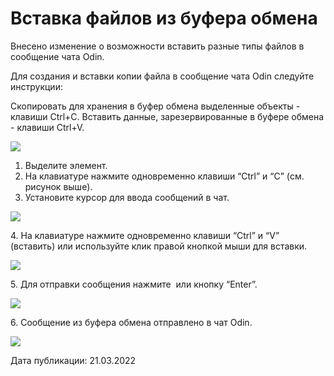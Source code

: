# Вставка файлов из буфера обмена

Внесено изменение о возможности вставить разные типы файлов в сообщение чата Odin.

Для создания и вставки копии файла в сообщение чата Odin следуйте инструкции:

Скопировать для хранения в буфер обмена выделенные объекты - клавиши Ctrl+C. Вставить данные, зарезервированные в буфере обмена - клавиши Ctrl+V.

![](https://lh4.googleusercontent.com/pkadNTvi1J6nawPICphkvdJX2uANQKkC6MuO70rqxQbu1StJhBP5S4rJdn2AVi5sWrmlZr60sLGxNmLKZ5uOY8LXBYPbXp_2tGdcQ3yVghbuUtX0rU2AY3-5vtKhz6Yy3_9s6k7J)

1. Выделите элемент.
2. На клавиатуре нажмите одновременно клавиши “Ctrl” и “C” (см. рисунок выше).
3. Установите курсор для ввода сообщений в чат.

![](https://lh3.googleusercontent.com/8mo3JNdKVdZsWIZHWeKWhMEPQDa_1dkNfSYMg7ftTIzvZTq4e_gVXSWqRs5Ftus-XDHGg9vYAe-Nl5do4wg3IOQkOlQUKx3oeDHcfSyq6Yni7AfGaK0hbAAv5d08DtUqVvXjrpRI)

4\. На клавиатуре нажмите одновременно клавиши “Ctrl” и “V” (вставить) или используйте клик правой кнопкой мыши для вставки.

![](https://lh5.googleusercontent.com/KFCGmaRXjC-kObkqfui3n2NKjUEgtGSvf4_Q2TfTH4_mWmeyJynV0eDrrtu6RfFcwLu6IhBGTNvdtYcNXd_8jhmCgEy00nOISelWV_z7tGpd6SpnN0Gtz2pl2a8Rw9JAn7NpsX7d)

5\. Для отправки сообщения нажмите <img src="https://lh6.googleusercontent.com/hHxXiO_-ZwcBJxXwEEbOOTlv54VeIEdyb5yn87MS1eOvhMpxmU9anxhIAN1D5Kc9rXJuUrHFT8FmzJHGMozcpQauuSGF7EuV5yLDkTqD5kQ5P-XbyKKiYrVch35ed1ClwAxcckhb" alt="" data-size="line"> или кнопку “Enter”.

![](https://lh3.googleusercontent.com/BoV5HkkGK7QcfQVSJlHerOrVI_OnlKtspRYg0wrm3LlxF5-5SYPtC1RbdlTVIJ4P59nKGAXQdpSFU5dICkjtyitmng6GObVJ6BA5Fw89tgJpYHOGgKmc75qt3IQ-kD-JpRkp7bqR)

6\. Сообщение из буфера обмена отправлено в чат Odin.

![](https://lh5.googleusercontent.com/sAFSQUFMuaZAp_dgbiHo5hMae8mYax0kfRLnMcTzAU7iaxcNrkW_4BuorPqbci8zcVnc676cntxykEcnTlXa0Gvz-DN1aAmjDR0an3ZUHY6cw6ptoDEdcYecFLSgRZrbV396Eb7h)

Дата публикации: 21.03.2022
